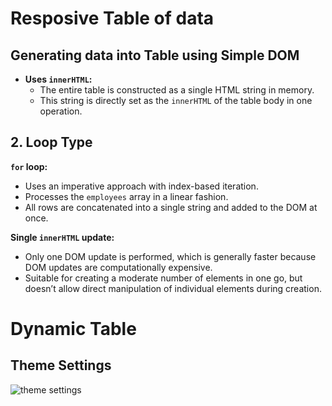 # Resposive Table of data
## Generating data into Table using Simple DOM

- **Uses `innerHTML`:**
  - The entire table is constructed as a single HTML string in memory.
  - This string is directly set as the `innerHTML` of the table body in one operation.

## 2. **Loop Type**

**`for` loop:**
  - Uses an imperative approach with index-based iteration.
  - Processes the `employees` array in a linear fashion.
  - All rows are concatenated into a single string and added to the DOM at once.

 **Single `innerHTML` update:**
  - Only one DOM update is performed, which is generally faster because DOM updates are computationally expensive.
  - Suitable for creating a moderate number of elements in one go, but doesn’t allow direct manipulation of individual elements during creation.

 # Dynamic Table

## **Theme Settings**
![theme settings](./Recording.gif)
